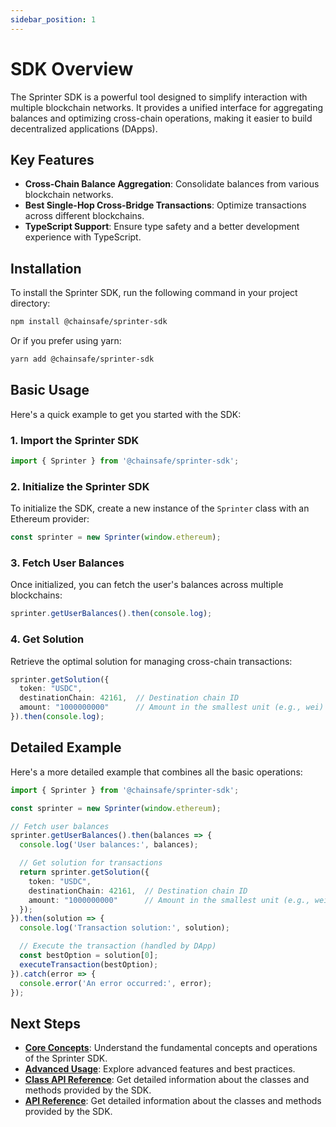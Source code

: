 ```yaml
---
sidebar_position: 1
---
```


# SDK Overview

The Sprinter SDK is a powerful tool designed to simplify interaction with multiple blockchain networks. It provides a unified interface for aggregating balances and optimizing cross-chain operations, making it easier to build decentralized applications (DApps).

## Key Features

- **Cross-Chain Balance Aggregation**: Consolidate balances from various blockchain networks.
- **Best Single-Hop Cross-Bridge Transactions**: Optimize transactions across different blockchains.
- **TypeScript Support**: Ensure type safety and a better development experience with TypeScript.

## Installation

To install the Sprinter SDK, run the following command in your project directory:

```bash
npm install @chainsafe/sprinter-sdk
```

Or if you prefer using yarn:

```bash
yarn add @chainsafe/sprinter-sdk
```

## Basic Usage

Here's a quick example to get you started with the SDK:

### 1. Import the Sprinter SDK

```typescript
import { Sprinter } from '@chainsafe/sprinter-sdk';
```

### 2. Initialize the Sprinter SDK

To initialize the SDK, create a new instance of the `Sprinter` class with an Ethereum provider:

```typescript
const sprinter = new Sprinter(window.ethereum);
```

### 3. Fetch User Balances

Once initialized, you can fetch the user's balances across multiple blockchains:

```typescript
sprinter.getUserBalances().then(console.log);
```

### 4. Get Solution

Retrieve the optimal solution for managing cross-chain transactions:

```typescript
sprinter.getSolution({
  token: "USDC",
  destinationChain: 42161,  // Destination chain ID
  amount: "1000000000"      // Amount in the smallest unit (e.g., wei)
}).then(console.log);
```

## Detailed Example

Here's a more detailed example that combines all the basic operations:

```typescript
import { Sprinter } from '@chainsafe/sprinter-sdk';

const sprinter = new Sprinter(window.ethereum);

// Fetch user balances
sprinter.getUserBalances().then(balances => {
  console.log('User balances:', balances);

  // Get solution for transactions
  return sprinter.getSolution({
    token: "USDC",
    destinationChain: 42161,  // Destination chain ID
    amount: "1000000000"      // Amount in the smallest unit (e.g., wei)
  });
}).then(solution => {
  console.log('Transaction solution:', solution);

  // Execute the transaction (handled by DApp)
  const bestOption = solution[0];
  executeTransaction(bestOption);
}).catch(error => {
  console.error('An error occurred:', error);
});
```

## Next Steps

- **[Core Concepts](../get-started.md)**: Understand the fundamental concepts and operations of the Sprinter SDK.
- **[Advanced Usage](advanced-usage.md)**: Explore advanced features and best practices.
- **[Class API Reference](class-reference.md)**: Get detailed information about the classes and methods provided by the SDK.
- **[API Reference](api-functions.md)**: Get detailed information about the classes and methods provided by the SDK.
